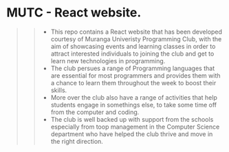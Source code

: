 # MUTC - React website.
>> - This repo contains a React website that has been developed courtesy of Muranga Univeristy Programming Club, with the aim of showcasing events and learning classes in order to attract interested individuals to joining the club and get to learn new technologies in programming. 
>> - The club persues a range of Programming languages that are essential for most programmers and provides them with a chance to learn them throughout the week to boost their skills.
>> - More over the club also have a range of activities that help students engage in somethings else, to take some time off from the computer and coding.
>> - The club is well backed up with support from the schools especially from toop management in the Computer Science department who have helped the club thrive and move in the right direction.


